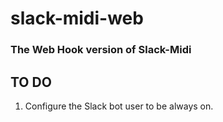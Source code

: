# slack-midi-web

### The Web Hook version of Slack-Midi

## TO DO

1. Configure the Slack bot user to be always on.

